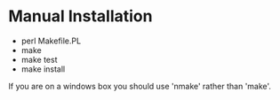 
# Manual Installation

- perl Makefile.PL
- make
- make test
- make install

If you are on a windows box you should use 'nmake' rather than 'make'.

